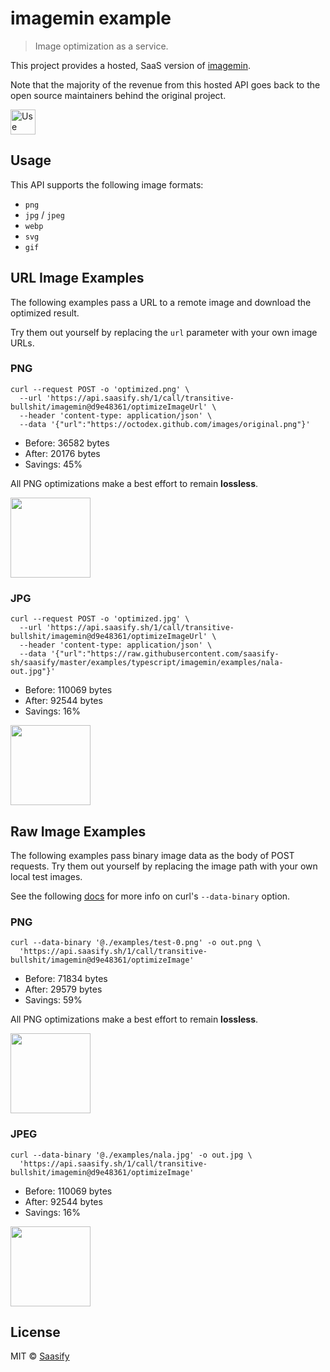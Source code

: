# imagemin example

> Image optimization as a service.

This project provides a hosted, SaaS version of [imagemin](https://github.com/imagemin/imagemin).

Note that the majority of the revenue from this hosted API goes back to the open source maintainers behind the original project.

<a href="https://transitive-bullshit_imagemin_d9e48361.saasify.sh">
  <img
    src="https://badges.saasify.sh"
    height="40"
    alt="Use Hosted API"
  />
</a>

## Usage

This API supports the following image formats:

- `png`
- `jpg` / `jpeg`
- `webp`
- `svg`
- `gif`

## URL Image Examples

The following examples pass a URL to a remote image and download the optimized result.

Try them out yourself by replacing the `url` parameter with your own image URLs.

### PNG

```
curl --request POST -o 'optimized.png' \
  --url 'https://api.saasify.sh/1/call/transitive-bullshit/imagemin@d9e48361/optimizeImageUrl' \
  --header 'content-type: application/json' \
  --data '{"url":"https://octodex.github.com/images/original.png"}'
```

- Before: 36582 bytes
- After: 20176 bytes
- Savings: 45%

All PNG optimizations make a best effort to remain **lossless**.

<img src="https://raw.githubusercontent.com/saasify-sh/saasify/master/examples/typescript/imagemin/examples/github-out.png" width="128" />

### JPG

```
curl --request POST -o 'optimized.jpg' \
  --url 'https://api.saasify.sh/1/call/transitive-bullshit/imagemin@d9e48361/optimizeImageUrl' \
  --header 'content-type: application/json' \
  --data '{"url":"https://raw.githubusercontent.com/saasify-sh/saasify/master/examples/typescript/imagemin/examples/nala-out.jpg"}'
```

- Before: 110069 bytes
- After: 92544 bytes
- Savings: 16%

<img src="https://raw.githubusercontent.com/saasify-sh/saasify/master/examples/typescript/imagemin/examples/nala-out.jpg" width="128" />

## Raw Image Examples

The following examples pass binary image data as the body of POST requests. Try them out yourself by replacing the image path with your own local test images.

See the following [docs](https://ec.haxx.se/http-post.html#posting-binary) for more info on curl's `--data-binary` option.

### PNG

```
curl --data-binary '@./examples/test-0.png' -o out.png \
  'https://api.saasify.sh/1/call/transitive-bullshit/imagemin@d9e48361/optimizeImage'
```

- Before: 71834 bytes
- After: 29579 bytes
- Savings: 59%

All PNG optimizations make a best effort to remain **lossless**.

<img src="https://raw.githubusercontent.com/saasify-sh/saasify/master/examples/typescript/imagemin/examples/test-0-out.png" width="128" />

### JPEG

```
curl --data-binary '@./examples/nala.jpg' -o out.jpg \
  'https://api.saasify.sh/1/call/transitive-bullshit/imagemin@d9e48361/optimizeImage'
```

- Before: 110069 bytes
- After: 92544 bytes
- Savings: 16%

<img src="https://raw.githubusercontent.com/saasify-sh/saasify/master/examples/typescript/imagemin/examples/nala-out.jpg" width="128" />

## License

MIT © [Saasify](https://saasify.sh)
